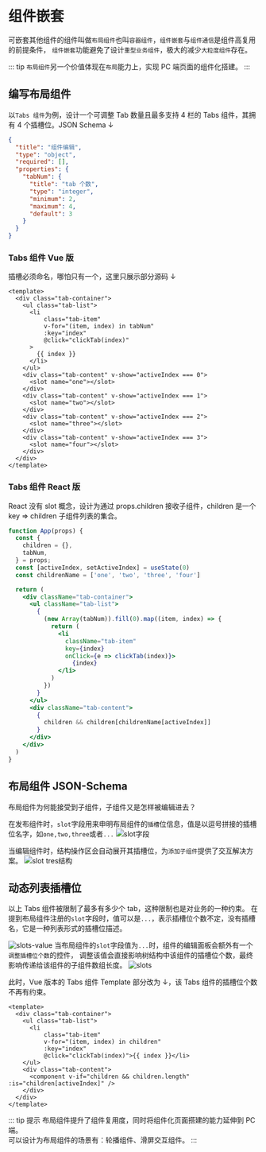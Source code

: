 # 组件嵌套
可嵌套其他组件的组件叫做`布局组件`也叫`容器组件`，`组件嵌套`与`组件通信`是组件高复用的前提条件，
`组件嵌套`功能避免了设计`重型业务组件`，极大的减少`大粒度组件`存在。

::: tip
`布局组件`另一个价值体现在`布局`能力上，实现 PC 端页面的组件化搭建。
:::

## 编写布局组件
以`Tabs 组件`为例，设计一个可调整 Tab 数量且最多支持 4 栏的 Tabs 组件，其拥有 4 个插槽位。JSON Schema ↓
```json
{
  "title": "组件编辑",
  "type": "object",
  "required": [],
  "properties": {
    "tabNum": {
      "title": "tab 个数",
      "type": "integer",
      "minimum": 2,
      "maximum": 4,
      "default": 3
    }
  }
}
```

### Tabs 组件 Vue 版
插槽必须命名，哪怕只有一个，这里只展示部分源码 ↓
```Vue
<template>
  <div class="tab-container">
    <ul class="tab-list">
      <li
          class="tab-item"
          v-for="(item, index) in tabNum"
          :key="index"
          @click="clickTab(index)"
      >
        {{ index }}
      </li>
    </ul>
    <div class="tab-content" v-show="activeIndex === 0">
      <slot name="one"></slot>
    </div>
    <div class="tab-content" v-show="activeIndex === 1">
      <slot name="two"></slot>
    </div>
    <div class="tab-content" v-show="activeIndex === 2">
      <slot name="three"></slot>
    </div>
    <div class="tab-content" v-show="activeIndex === 3">
      <slot name="four"></slot>
    </div>
  </div>
</template>
```

### Tabs 组件 React 版
React 没有 slot 概念，设计为通过 props.children 接收子组件，children 是一个 key => children 子组件列表的集合。
```jsx
function App(props) {
  const {
    children = {},
    tabNum,
  } = props;
  const [activeIndex, setActiveIndex] = useState(0)
  const childrenName = ['one', 'two', 'three', 'four']

  return (
    <div className="tab-container">
      <ul className="tab-list">
        {
          (new Array(tabNum)).fill(0).map((item, index) => {
            return (
              <li
                className="tab-item"
                key={index}
                onClick={e => clickTab(index)}>
                  {index}
              </li>
            )
          })
        }
      </ul>
      <div className="tab-content">
        {
          children && children[childrenName[activeIndex]]
        }
      </div>
    </div>
  )
}
```
## 布局组件 JSON-Schema
布局组件为何能接受到子组件，子组件又是怎样被编辑进去？

在发布组件时，`slot`字段用来申明布局组件的`插槽`位信息，值是以逗号拼接的插槽位名字，如`one,two,three`或者`...`
![slot字段](/docs/image/slot.png)

当编辑组件时，结构操作区会自动展开其插槽位，为`添加子组件`提供了交互解决方案。
![slot tres结构](/docs/image/slot-tree.png)

## 动态列表插槽位
以上 Tabs 组件被限制了最多有多少个 tab，这种限制也是对业务的一种约束。
在提到布局组件注册的`slot`字段时，值可以是`...`，表示插槽位个数不定，没有插槽名，它是一种列表形式的插槽位描述。

![slots-value](/docs/image/slots-value.png)
当布局组件的`slot`字段值为`...`时，组件的编辑面板会额外有一个`调整插槽位个数`的控件，
调整该值会直接影响树结构中该组件的插槽位个数，最终影响传递给该组件的子组件数组长度。
![slots](/docs/image/slots.png)

此时，Vue 版本的 Tabs 组件 Template 部分改为 ↓，该 Tabs 组件的插槽位个数不再有约束。
```vue
<template>
  <div class="tab-container">
    <ul class="tab-list">
      <li
          class="tab-item"
          v-for="(item, index) in children"
          :key="index"
          @click="clickTab(index)">{{ index }}</li>
    </ul>
    <div class="tab-content">
      <component v-if="children && children.length" :is="children[activeIndex]" />
    </div>
  </div>
</template>
```

::: tip 提示
布局组件提升了组件复用度，同时将组件化页面搭建的能力延伸到 PC 端。<br/>
可以设计为布局组件的场景有：轮播组件、滑屏交互组件。
:::
